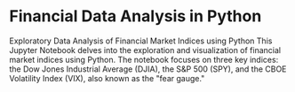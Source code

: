 # Financial Data Analysis in Python
 Exploratory Data Analysis of Financial Market Indices using Python  This Jupyter Notebook delves into the exploration and visualization of financial market indices using Python. The notebook focuses on three key indices: the Dow Jones Industrial Average (DJIA), the S&P 500 (SPY), and the CBOE Volatility Index (VIX), also known as the "fear gauge."
